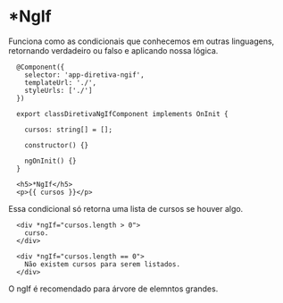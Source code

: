 # *NgIf

Funciona como as condicionais que conhecemos em outras linguagens, retornando verdadeiro ou falso e aplicando nossa lógica.

```
  @Component({
    selector: 'app-diretiva-ngif',
    templateUrl: './',
    styleUrls: ['./']
  })

  export classDiretivaNgIfComponent implements OnInit {

    cursos: string[] = [];

    constructor() {}

    ngOnInit() {}
  }
```

```
  <h5>*NgIf</h5>
  <p>{{ cursos }}</p>
```

Essa condicional só retorna uma lista de cursos se houver algo.
```
  <div *ngIf="cursos.length > 0">
    curso.
  </div>

  <div *ngIf="cursos.length == 0">
    Não existem cursos para serem listados.
  </div>
```

O ngIf é recomendado para árvore de elemntos grandes.